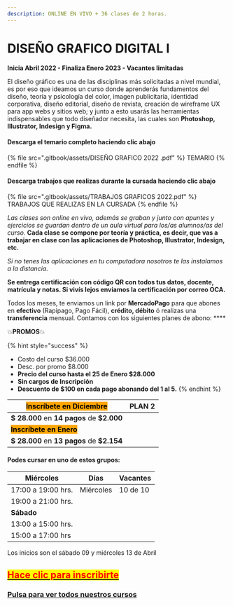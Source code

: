 ```yaml
---
description: ONLINE EN VIVO + 36 clases de 2 horas.
---
```


# DISEÑO GRAFICO DIGITAL I

**Inicia Abril 2022 - Finaliza Enero 2023 - Vacantes limitadas**

El diseño gráfico es una de las disciplinas más solicitadas a nivel mundial, es por eso que ideamos un curso donde aprenderás fundamentos del diseño, teoría y psicología del color, imagen publicitaria, identidad corporativa, diseño editorial, diseño de revista, creación de wireframe UX para app webs y sitios web; y junto a esto usarás las herramientas indispensables que todo diseñador necesita, las cuales son **Photoshop, Illustrator, Indesign y Figma.**

#### Descarga el temario completo haciendo clic abajo

{% file src=".gitbook/assets/DISEÑO GRAFICO 2022 .pdf" %}
TEMARIO
{% endfile %}

#### Descarga trabajos que realizas durante la cursada haciendo clic abajo

{% file src=".gitbook/assets/TRABAJOS GRAFICOS 2022.pdf" %}
TRABAJOS QUE REALIZAS EN LA CURSADA
{% endfile %}

_Las clases son online en vivo, además se graban y  junto con apuntes y ejercicios se guardan dentro de un aula virtual para los/as alumnos/as del curso._ **Cada clase se compone por teoría y práctica, es decir, que vas a trabajar en clase con las aplicaciones de Photoshop, Illustrator, Indesign, etc.**&#x20;

_Si no tenes las aplicaciones en tu computadora nosotros te las instalamos a la distancia._

**Se entrega certificación con código QR con todos tus datos, docente, matrícula y notas. Si vivís lejos enviamos la certificación por correo OCA.**&#x20;

Todos los meses, te enviamos un link por **MercadoPago** para que abones en **efectivo** (Rapipago, Pago Fácil), **crédito, débito** ó realizas una **transferencia** mensual. Contamos con los siguientes planes de abono: ****&#x20;

💥**PROMOS**💥&#x20;

{% hint style="success" %}
* Costo del curso $36.000
* Desc. por promo $8.000
* **Precio del curso hasta el 25 de Enero  $28.000**
* **Sin cargos de Inscripción**
* **Descuento de $100 en cada pago abonando del 1 al 5.**&#x20;
{% endhint %}

| <mark style="background-color:orange;">**Inscríbete en Diciembre**</mark> | PLAN 2 |
| ------------------------------------------------------------------------- | ------ |
| **$ 28.000** en **14 pagos** de **$2.000**                                |        |
| <mark style="background-color:orange;">**Inscríbete en Enero**</mark>     |        |
| **$ 28.000** en **13 pagos** de **$2.154**                                |        |

#### Podes cursar en uno de estos grupos:

| **Miércoles**      | Días      | Vacantes |
| ------------------ | --------- | -------- |
| 17:00 a 19:00 hrs. | Miércoles | 10 de 10 |
| 19:00 a 21:00 hrs. |           |          |
| **Sábado**         |           |          |
| 13:00 a 15:00 hrs. |           |          |
| 15:00 a 17:00 hrs  |           |          |

Los inicios son el sábado 09 y miércoles 13 de Abril

## [<mark style="color:red;">Hace clic para inscribirte</mark>](http://wa.me/5491164622877?text=Me%20interesa%20el%20curso%20de%20Dise%C3%B1o%20Grafico)<mark style="color:red;"></mark>

### ****[**Pulsa para ver todos nuestros cursos**](./)****

####

####

